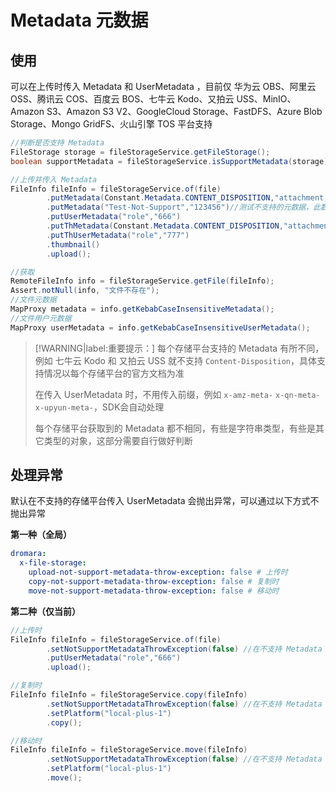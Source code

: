 # Metadata 元数据

## 使用

可以在上传时传入 Metadata 和 UserMetadata ，目前仅 华为云 OBS、阿里云 OSS、腾讯云 COS、百度云 BOS、七牛云 Kodo、又拍云 USS、MinIO、Amazon S3、Amazon S3 V2、GoogleCloud Storage、FastDFS、Azure Blob Storage、Mongo GridFS、火山引擎 TOS 平台支持

```java
//判断是否支持 Metadata
FileStorage storage = fileStorageService.getFileStorage();
boolean supportMetadata = fileStorageService.isSupportMetadata(storage);

//上传并传入 Metadata
FileInfo fileInfo = fileStorageService.of(file)
        .putMetadata(Constant.Metadata.CONTENT_DISPOSITION,"attachment;filename=DownloadFileName.jpg")
        .putMetadata("Test-Not-Support","123456")//测试不支持的元数据，此数据并不会生效
        .putUserMetadata("role","666")
        .putThMetadata(Constant.Metadata.CONTENT_DISPOSITION,"attachment;filename=DownloadThFileName.jpg")
        .putThUserMetadata("role","777")
        .thumbnail()
        .upload();

//获取
RemoteFileInfo info = fileStorageService.getFile(fileInfo);
Assert.notNull(info, "文件不存在");
//文件元数据
MapProxy metadata = info.getKebabCaseInsensitiveMetadata();
//文件用户元数据
MapProxy userMetadata = info.getKebabCaseInsensitiveUserMetadata();
```

> [!WARNING|label:重要提示：]
> 每个存储平台支持的 Metadata 有所不同，例如 七牛云 Kodo 和 又拍云 USS 就不支持 `Content-Disposition`，具体支持情况以每个存储平台的官方文档为准
>
> 在传入 UserMetadata 时，不用传入前缀，例如 `x-amz-meta-` `x-qn-meta-` `x-upyun-meta-`，SDK会自动处理
>
> 每个存储平台获取到的 Metadata 都不相同，有些是字符串类型，有些是其它类型的对象，这部分需要自行做好判断


## 处理异常

默认在不支持的存储平台传入 UserMetadata 会抛出异常，可以通过以下方式不抛出异常

**第一种（全局）**
```yaml
dromara:
  x-file-storage:
    upload-not-support-metadata-throw-exception: false # 上传时
    copy-not-support-metadata-throw-exception: false # 复制时
    move-not-support-metadata-throw-exception: false # 移动时
```

**第二种（仅当前）**
```java
//上传时
FileInfo fileInfo = fileStorageService.of(file)
        .setNotSupportMetadataThrowException(false) //在不支持 Metadata 的存储平台不抛出异常
        .putUserMetadata("role","666")
        .upload();

//复制时
FileInfo fileInfo = fileStorageService.copy(fileInfo)
        .setNotSupportMetadataThrowException(false) //在不支持 Metadata 的存储平台不抛出异常
        .setPlatform("local-plus-1")
        .copy();

//移动时
FileInfo fileInfo = fileStorageService.move(fileInfo)
        .setNotSupportMetadataThrowException(false) //在不支持 Metadata 的存储平台不抛出异常
        .setPlatform("local-plus-1")
        .move();
```


